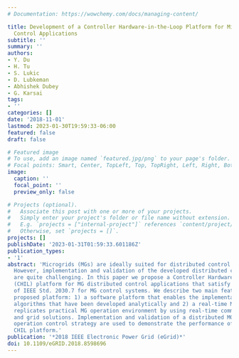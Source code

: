 ```yaml
---
# Documentation: https://wowchemy.com/docs/managing-content/

title: Development of a Controller Hardware-in-the-Loop Platform for Microgrid Distributed
  Control Applications
subtitle: ''
summary: ''
authors:
- Y. Du
- H. Tu
- S. Lukic
- D. Lubkeman
- Abhishek Dubey
- G. Karsai
tags:
- ''
categories: []
date: '2018-11-01'
lastmod: 2023-01-30T19:59:33-06:00
featured: false
draft: false

# Featured image
# To use, add an image named `featured.jpg/png` to your page's folder.
# Focal points: Smart, Center, TopLeft, Top, TopRight, Left, Right, BottomLeft, Bottom, BottomRight.
image:
  caption: ''
  focal_point: ''
  preview_only: false

# Projects (optional).
#   Associate this post with one or more of your projects.
#   Simply enter your project's folder or file name without extension.
#   E.g. `projects = ["internal-project"]` references `content/project/deep-learning/index.md`.
#   Otherwise, set `projects = []`.
projects: []
publishDate: '2023-01-31T01:59:33.601186Z'
publication_types:
- '1'
abstract: 'Microgrids (MGs) are ideally suited for distributed control solutions.
  However, implementation and validation of the developed distributed control algorithms
  are quite challenging. In this paper we propose a Controller Hardware-in-the-Loop
  (CHIL) platform for MG distributed control applications that satisfy the requirements
  of IEEE Std. 2030.7 for MG control systems. We describe two main features of the
  proposed platform: 1) a software platform that enables the implementation of control
  algorithms that have been developed analytically and 2) a real-time MG testbed that
  replicates practical MG operation environment by using real-time communication network
  and grid solutions. Implementation and validation of a distributed MG synchronization
  operation control strategy are used to demonstrate the performance of the proposed
  CHIL platform.'
publication: '*2018 IEEE Electronic Power Grid (eGrid)*'
doi: 10.1109/eGRID.2018.8598696
---
```

